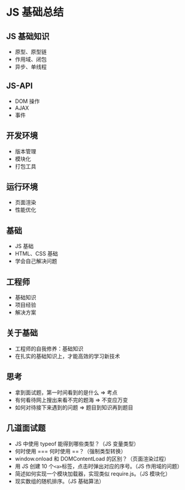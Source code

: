 # JS 基础总结

## JS 基础知识

- 原型、原型链
- 作用域、闭包
- 异步、单线程

## JS-API

- DOM 操作
- AJAX
- 事件

## 开发环境

- 版本管理
- 模块化
- 打包工具

## 运行环境

- 页面渲染
- 性能优化

## 基础

- JS 基础
- HTML、CSS 基础
- 学会自己解决问题

## 工程师

- 基础知识
- 项目经验
- 解决方案

## 关于基础

- 工程师的自我修养：基础知识
- 在扎实的基础知识上，才能高效的学习新技术

## 思考

- 拿到面试题，第一时间看到的是什么 => 考点
- 有何看待网上搜出来看不完的题海 => 不变应万变
- 如何对待接下来遇到的问题 => 题目到知识再到题目

## 几道面试题

- JS 中使用 typeof  能得到哪些类型？（JS 变量类型）
- 何时使用 === 何时使用 ==？（强制类型转换）
- window.onload 和 DOMContentLoad 的区别？（页面渲染过程）
- 用 JS 创建 10 个`<a>`标签，点击时弹出对应的序号。（JS 作用域的问题）
- 简述如何实现一个模块加载器，实现类似 require.js。（JS 模块化）
- 现实数组的随机排序。（JS 基础算法）
